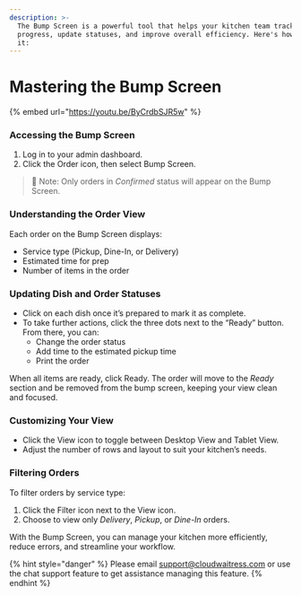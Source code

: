 ```yaml
---
description: >-
  The Bump Screen is a powerful tool that helps your kitchen team track order
  progress, update statuses, and improve overall efficiency. Here's how to use
  it:
---
```


# Mastering the Bump Screen

{% embed url="https://youtu.be/ByCrdbSJR5w" %}

### Accessing the Bump Screen

1. Log in to your admin dashboard.
2. Click the Order icon, then select Bump Screen.

> 📌 Note: Only orders in _Confirmed_ status will appear on the Bump Screen.

### Understanding the Order View

Each order on the Bump Screen displays:

* Service type (Pickup, Dine-In, or Delivery)
* Estimated time for prep
* Number of items in the order

### Updating Dish and Order Statuses&#x20;

* Click on each dish once it’s prepared to mark it as complete.
* To take further actions, click the three dots next to the “Ready” button. From there, you can:
  * Change the order status
  * Add time to the estimated pickup time
  * Print the order

When all items are ready, click Ready. The order will move to the _Ready_ section and be removed from the bump screen, keeping your view clean and focused.

### Customizing Your View

* Click the View icon to toggle between Desktop View and Tablet View.
* Adjust the number of rows and layout to suit your kitchen’s needs.

### Filtering Orders

To filter orders by service type:

1. Click the Filter icon next to the View icon.
2. Choose to view only _Delivery_, _Pickup_, or _Dine-In_ orders.



With the Bump Screen, you can manage your kitchen more efficiently, reduce errors, and streamline your workflow.



{% hint style="danger" %}
Please email [support@cloudwaitress.com](mailto:support@cloudwaitress.com) or use the chat support feature to get assistance managing this feature.
{% endhint %}
